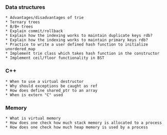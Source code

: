 ### Data structures
    * Advantages/disadvantages of trie
    * Ternary trees
    * B/B+ trees
    * Explain commit/rollback
    * Explain how the indexing works to maintain duplicate keys rdb?
    * Explain how the indexing works to maintain primary keys rdb?
    * Practice to write a user defined hash function to initialize unordered_map
    * Implement trie class which takes hash function in the constructor
    * Implement ceil/floor functionality in BST
    
### C++ 
    * When to use a virtual destructor
    * Why should exceptions be caught as ref
    * How does define shared_ptr to an array
    * When is extern "C" used
    
### Memory
    * What is virtual memory
    * How does one check how much stack memory is allocated to a process
    * How does one check how much heap memory is used by a process
    
